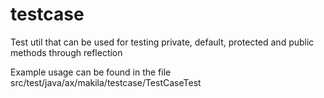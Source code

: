 # testcase
Test util that can be used for testing private, default, protected and public methods through reflection

Example usage can be found in the file src/test/java/ax/makila/testcase/TestCaseTest
